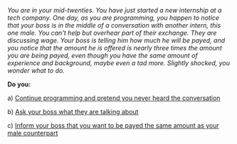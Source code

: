 
*You are in your mid-twenties. You have just started a new internship at a tech company. One day, as
you are programming, you happen to notice that your boss is in the middle of a conversation with
another intern, this one male. You can't help but overhear part of their exchange. They are
discussing wage. Your boss is telling him how much he will be payed, and you notice that the amount
he is offered is nearly three times the amount you are being payed, even though you have the same
amount of experience and background, maybe even a tad more. Slightly shocked, you wonder what to do.*

**Do you:**

a) [Continue programming and pretend you never heard the conversation](/node/continue)

b) [Ask your boss what they are talking about](/node/boss)

c) [Inform your boss that you want to be payed the same amount as your male counterpart](/node/[pay])
